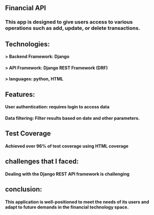 ## Financial API

### This app is designed to give users access to various operations such as add, update, or delete transactions. 

## Technologies:

#### > Backend Framework: Django 
#### > API Framework: Django REST Framework (DRF)
#### > languages: python, HTML


## Features:

#### User authentication: requires login to access data
#### Data filtering: Filter results based on date and other parameters.

## Test Coverage
#### Achieved over 96% of test coverage using HTML coverage

## challenges that I faced:
#### Dealing with the Django REST API framework is challenging

## conclusion:

#### This application is well-positioned to meet the needs of its users and adapt to future demands in the financial technology space.

